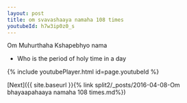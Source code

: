 ```yaml
---
layout: post
title: om svavashaaya namaha 108 times
youtubeId: h7w3ip0z0_s
---
```

 
 
Om Muhurthaha Kshapebhyo nama 
 
 -  Who is the period of holy time in a day 
 
  
 
  
 
 
 
 
 
 


{% include youtubePlayer.html id=page.youtubeId %}
 
[Next]({{ site.baseurl }}{% link  split2/_posts/2016-04-08-Om bhayaapahaaya namaha 108 times.md%})
 
